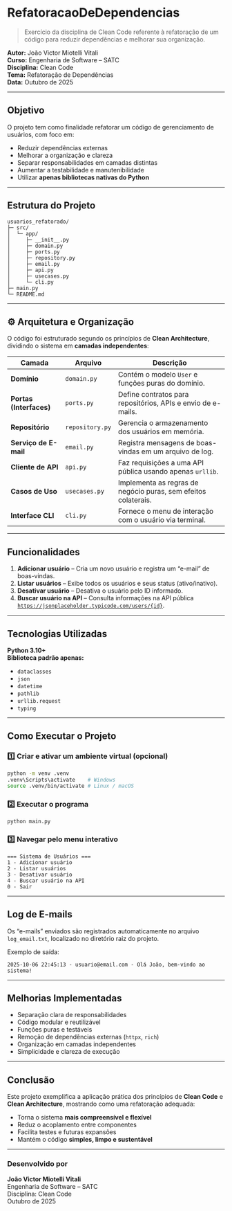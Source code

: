 # RefatoracaoDeDependencias

> Exercício da disciplina de Clean Code referente à refatoração de um código para reduzir dependências e melhorar sua organização.

**Autor:** João Victor Miotelli Vitali  
**Curso:** Engenharia de Software – SATC  
**Disciplina:** Clean Code  
**Tema:** Refatoração de Dependências  
**Data:** Outubro de 2025  

---

## Objetivo

O projeto tem como finalidade refatorar um código de gerenciamento de usuários, com foco em:

- Reduzir dependências externas  
- Melhorar a organização e clareza  
- Separar responsabilidades em camadas distintas  
- Aumentar a testabilidade e manutenibilidade  
- Utilizar **apenas bibliotecas nativas do Python**

---

## Estrutura do Projeto

```
usuarios_refatorado/
├─ src/
│  └─ app/
│     ├─ __init__.py
│     ├─ domain.py
│     ├─ ports.py
│     ├─ repository.py
│     ├─ email.py
│     ├─ api.py
│     ├─ usecases.py
│     └─ cli.py
├─ main.py
└─ README.md
```

---

## ⚙️ Arquitetura e Organização

O código foi estruturado segundo os princípios de **Clean Architecture**, dividindo o sistema em **camadas independentes**:

| Camada | Arquivo | Descrição |
|--------|----------|------------|
| **Domínio** | `domain.py` | Contém o modelo `User` e funções puras do domínio. |
| **Portas (Interfaces)** | `ports.py` | Define contratos para repositórios, APIs e envio de e-mails. |
| **Repositório** | `repository.py` | Gerencia o armazenamento dos usuários em memória. |
| **Serviço de E-mail** | `email.py` | Registra mensagens de boas-vindas em um arquivo de log. |
| **Cliente de API** | `api.py` | Faz requisições a uma API pública usando apenas `urllib`. |
| **Casos de Uso** | `usecases.py` | Implementa as regras de negócio puras, sem efeitos colaterais. |
| **Interface CLI** | `cli.py` | Fornece o menu de interação com o usuário via terminal. |

---

## Funcionalidades

1. **Adicionar usuário** – Cria um novo usuário e registra um “e-mail” de boas-vindas.  
2. **Listar usuários** – Exibe todos os usuários e seus status (ativo/inativo).  
3. **Desativar usuário** – Desativa o usuário pelo ID informado.  
4. **Buscar usuário na API** – Consulta informações na API pública  
   [`https://jsonplaceholder.typicode.com/users/{id}`](https://jsonplaceholder.typicode.com/users/1).

---

## Tecnologias Utilizadas

**Python 3.10+**  
**Biblioteca padrão apenas:**
- `dataclasses`
- `json`
- `datetime`
- `pathlib`
- `urllib.request`
- `typing`

---

## Como Executar o Projeto

### 1️⃣ Criar e ativar um ambiente virtual (opcional)
```bash
python -m venv .venv
.venv\Scripts\activate    # Windows
source .venv/bin/activate # Linux / macOS
```

### 2️⃣ Executar o programa
```bash
python main.py
```

### 3️⃣ Navegar pelo menu interativo
```
=== Sistema de Usuários ===
1 - Adicionar usuário
2 - Listar usuários
3 - Desativar usuário
4 - Buscar usuário na API
0 - Sair
```

---

## Log de E-mails

Os “e-mails” enviados são registrados automaticamente no arquivo `log_email.txt`, localizado no diretório raiz do projeto.

Exemplo de saída:
```
2025-10-06 22:45:13 - usuario@email.com - Olá João, bem-vindo ao sistema!
```

---

## Melhorias Implementadas

- Separação clara de responsabilidades  
- Código modular e reutilizável  
- Funções puras e testáveis  
- Remoção de dependências externas (`httpx`, `rich`)  
- Organização em camadas independentes  
- Simplicidade e clareza de execução  

---

## Conclusão

Este projeto exemplifica a aplicação prática dos princípios de **Clean Code** e **Clean Architecture**, mostrando como uma refatoração adequada:

- Torna o sistema **mais compreensível e flexível**  
- Reduz o acoplamento entre componentes  
- Facilita testes e futuras expansões  
- Mantém o código **simples, limpo e sustentável**

---

### Desenvolvido por
**João Victor Miotelli Vitali**  
Engenharia de Software – SATC  
Disciplina: Clean Code  
Outubro de 2025
